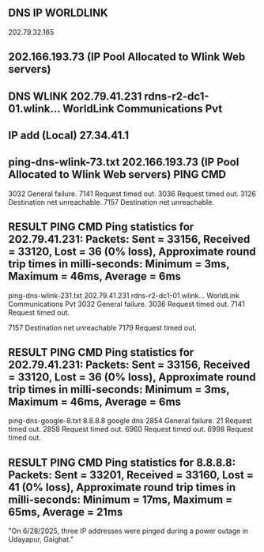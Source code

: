 DNS IP WORLDLINK
---------------------------------------------------------------------
202.79.32.165 

202.166.193.73 (IP Pool Allocated to Wlink Web servers)
-------------------------------------------------------
DNS WLINK
202.79.41.231	rdns-r2-dc1-01.wlink...	WorldLink Communications Pvt
--------------------------------------------------------------------
IP add (Local) 27.34.41.1
--------------------------------------------------------------------
ping-dns-wlink-73.txt
202.166.193.73 (IP Pool Allocated to Wlink Web servers) PING CMD
----------------------------------------------------------------
3032	General failure.
7141	Request timed out.
3036	Request timed out.
3126	Destination net unreachable.
7157	Destination net unreachable.

RESULT PING CMD
Ping statistics for 202.79.41.231:
Packets: Sent = 33156, Received = 33120, Lost = 36 (0% loss),
Approximate round trip times in milli-seconds:
Minimum = 3ms, Maximum = 46ms, Average = 6ms
------------------------------------------------------------------
ping-dns-wlink-231.txt
202.79.41.231  rdns-r2-dc1-01.wlink...	WorldLink Communications Pvt
3032	General failure.
3036	Request timed out.
7141	Request timed out.
	
7157	Destination net unreachable
7179	Request timed out.

RESULT PING CMD
Ping statistics for 202.79.41.231:
    Packets: Sent = 33156, Received = 33120, Lost = 36 (0% loss),
Approximate round trip times in milli-seconds:
    Minimum = 3ms, Maximum = 46ms, Average = 6ms
----------------------------------------------------------------------
ping-dns-google-8.txt
8.8.8.8 google dns
2854	General failure.
21	Request timed out.
2858	Request timed out.
6960	Request timed out.
6998	Request timed out.

RESULT PING CMD
Ping statistics for 8.8.8.8:
    Packets: Sent = 33201, Received = 33160, Lost = 41 (0% loss),
Approximate round trip times in milli-seconds:
    Minimum = 17ms, Maximum = 65ms, Average = 21ms
------------------------------------------------------------------------------------------
"On 6/28/2025, three IP addresses were pinged during a power outage in Udayapur, Gaighat."

